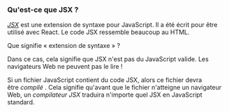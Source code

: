 ### Qu'est-ce que JSX ?

[*JSX*](https://www.codecademy.com/resources/docs/react/jsx) est une extension de syntaxe pour JavaScript. Il a été écrit pour être utilisé avec React. Le code JSX ressemble beaucoup au HTML.

Que signifie « extension de syntaxe » ?

Dans ce cas, cela signifie que JSX n'est pas du JavaScript valide. Les navigateurs Web ne peuvent pas le lire !

Si un fichier JavaScript contient du code JSX, alors ce fichier devra être *compilé* . Cela signifie qu'avant que le fichier n'atteigne un navigateur Web, un *compilateur JSX* traduira n'importe quel JSX en JavaScript standard.
